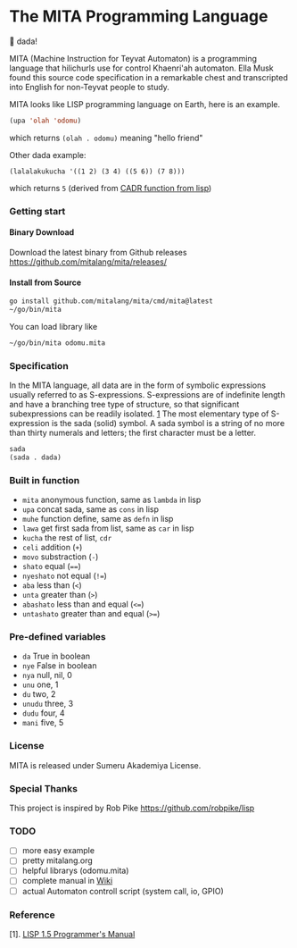 # The MITA Programming Language 

🥩 dada!

MITA (Machine Instruction for Teyvat Automaton) is a programming language that hilichurls use for control Khaenri'ah automaton.
Ella Musk found this source code specification in a remarkable chest and transcripted into English for non-Teyvat people to study.

MITA looks like LISP programming language on Earth, here is an example.

```lisp
(upa 'olah 'odomu)
```
which returns `(olah . odomu)` meaning "hello friend"

Other dada example:
```
(lalalakukucha '((1 2) (3 4) ((5 6)) (7 8)))
```
which returns `5` (derived from [CADR function from lisp](http://clhs.lisp.se/Body/f_car_c.htm))


### Getting start

#### Binary Download
Download the latest binary from Github releases
https://github.com/mitalang/mita/releases/

#### Install from Source
```bash
go install github.com/mitalang/mita/cmd/mita@latest
~/go/bin/mita
```

You can load library like
```bash
~/go/bin/mita odomu.mita
```

### Specification
In the MITA language, all data are in the form of symbolic expressions usually referred to as S-expressions. S-expressions are of indefinite length and have a branching tree type of structure, so that significant subexpressions can be readily isolated. [1](#1)
The most elementary type of S-expression is the sada (solid) symbol. A sada symbol is a string of no more than thirty numerals and letters; the first character must be a letter. 

```lisp
sada
(sada . dada)
```

### Built in function

* `mita` anonymous function, same as `lambda` in lisp
* `upa` concat sada, same as `cons` in lisp
* `muhe` function define, same as `defn` in lisp
* `lawa` get first sada from list, same as `car` in lisp
* `kucha` the rest of list, `cdr`
* `celi` addition (`+`)
* `movo` substraction (`-`)
* `shato` equal (`==`)
* `nyeshato` not equal (`!=`)
* `aba` less than (`<`)
* `unta` greater than (`>`)
* `abashato` less than and equal (`<=`)
* `untashato` greater than and equal (`>=`)

### Pre-defined variables

* `da` True in boolean
* `nye` False in boolean
* `nya` null, nil, 0
* `unu` one, 1
* `du` two, 2
* `unudu` three, 3
* `dudu` four, 4
* `mani` five, 5

### License 
MITA is released under Sumeru Akademiya License.

### Special Thanks
This project is inspired by Rob Pike https://github.com/robpike/lisp 

### TODO
- [ ] more easy example
- [ ] pretty mitalang.org
- [ ] helpful librarys (odomu.mita)
- [ ] complete manual in [Wiki](https://github.com/mitalang/mita/wiki/MITA-Programmer's-Manual)
- [ ] actual Automaton controll script (system call, io, GPIO)

### Reference
[1]. [LISP 1.5 Programmer's Manual](https://www.softwarepreservation.org/projects/LISP/book/LISP%201.5%20Programmers%20Manual.pdf)
